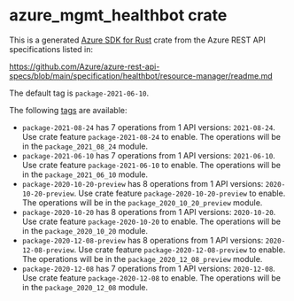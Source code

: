 # azure_mgmt_healthbot crate

This is a generated [Azure SDK for Rust](https://github.com/Azure/azure-sdk-for-rust) crate from the Azure REST API specifications listed in:

https://github.com/Azure/azure-rest-api-specs/blob/main/specification/healthbot/resource-manager/readme.md

The default tag is `package-2021-06-10`.

The following [tags](https://github.com/Azure/azure-sdk-for-rust/blob/main/services/tags.md) are available:

- `package-2021-08-24` has 7 operations from 1 API versions: `2021-08-24`. Use crate feature `package-2021-08-24` to enable. The operations will be in the `package_2021_08_24` module.
- `package-2021-06-10` has 7 operations from 1 API versions: `2021-06-10`. Use crate feature `package-2021-06-10` to enable. The operations will be in the `package_2021_06_10` module.
- `package-2020-10-20-preview` has 8 operations from 1 API versions: `2020-10-20-preview`. Use crate feature `package-2020-10-20-preview` to enable. The operations will be in the `package_2020_10_20_preview` module.
- `package-2020-10-20` has 8 operations from 1 API versions: `2020-10-20`. Use crate feature `package-2020-10-20` to enable. The operations will be in the `package_2020_10_20` module.
- `package-2020-12-08-preview` has 8 operations from 1 API versions: `2020-12-08-preview`. Use crate feature `package-2020-12-08-preview` to enable. The operations will be in the `package_2020_12_08_preview` module.
- `package-2020-12-08` has 7 operations from 1 API versions: `2020-12-08`. Use crate feature `package-2020-12-08` to enable. The operations will be in the `package_2020_12_08` module.
